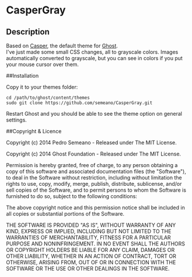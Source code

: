 # CasperGray


## Description
Based on [Casper](https://github.com/TryGhost/Casper), the default theme for [Ghost](https://github.com/tryghost/ghost/).<br>
I've just made some small CSS changes, all to grayscale colors. Images automatically converted to grayscale, but you can see in colors if you put your mouse cursor over them.


##Installation

Copy it to your themes folder:

    cd /path/to/ghost/content/themes
    sudo git clone https://github.com/semeano/CasperGray.git

Restart Ghost and you should be able to see the theme option on general settings.


##Copyright & Licence

Copyright (c) 2014 Pedro Semeano - Released under The MIT License.

Copyright (c) 2014 Ghost Foundation - Released under The MIT License.

Permission is hereby granted, free of charge, to any person obtaining a copy of this software and associated documentation files (the "Software"), to deal in the Software without restriction, including without limitation the rights to use, copy, modify, merge, publish, distribute, sublicense, and/or sell copies of the Software, and to permit persons to whom the Software is furnished to do so, subject to the following conditions:

The above copyright notice and this permission notice shall be included in all copies or substantial portions of the Software.

THE SOFTWARE IS PROVIDED "AS IS", WITHOUT WARRANTY OF ANY KIND, EXPRESS OR IMPLIED, INCLUDING BUT NOT LIMITED TO THE WARRANTIES OF MERCHANTABILITY, FITNESS FOR A PARTICULAR PURPOSE AND NONINFRINGEMENT. IN NO EVENT SHALL THE AUTHORS OR COPYRIGHT HOLDERS BE LIABLE FOR ANY CLAIM, DAMAGES OR OTHER LIABILITY, WHETHER IN AN ACTION OF CONTRACT, TORT OR OTHERWISE, ARISING FROM, OUT OF OR IN CONNECTION WITH THE SOFTWARE OR THE USE OR OTHER DEALINGS IN THE SOFTWARE.
